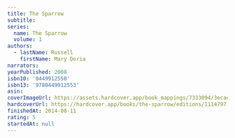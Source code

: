 ```yaml
---
title: The Sparrow
subtitle:
series:
  name: The Sparrow
  volume: 1
authors:
  - lastName: Russell
    firstName: Mary Doria
narrators:
yearPublished: 2008
isbn10: '0449912558'
isbn13: '9780449912553'
asin:
coverImageUrl: https://assets.hardcover.app/book_mappings/7333094/3ecac6076e305cebd907d629e9d6d6e230ab0bbf.jpeg
hardcoverUrl: https://hardcover.app/books/the-sparrow/editions/1114797
finishedAt: 2014-08-11
rating: 5
startedAt: null
---
```


